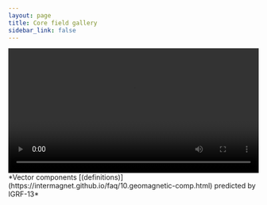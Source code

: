 ```yaml
---
layout: page
title: Core field gallery
sidebar_link: false
---
```


<video  style="display:block; width:100%; height:auto;" autoplay controls loop="loop">
  <source src="{{ site.baseurl }}/pages/figs/core_igrf_fullvector.webm"  type="video/webm"  />
</video>
*Vector components [(definitions)](https://intermagnet.github.io/faq/10.geomagnetic-comp.html) predicted by IGRF-13*
